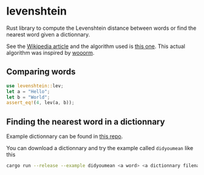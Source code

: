 # levenshtein
Rust library to compute the Levenshtein distance between words or find the nearest word given a dictionnary.

See the [Wikipedia article](https://en.wikipedia.org/wiki/Levenshtein_distance) and the algorithm used 
is [this one](https://en.wikipedia.org/wiki/Wagner%E2%80%93Fischer_algorithm).
This actual algorithm was inspired by [wooorm](https://github.com/wooorm/levenshtein-rs).

## Comparing words
```rust
use levenshtein::lev;
let a = "Hello";
let b = "World";
assert_eq!(4, lev(a, b));
```

## Finding the nearest word in a dictionnary
Example dictionnary can be found in [this repo](https://github.com/dwyl/english-words).

You can download a dictionnary and try the example called `didyoumean` like this
```bash
cargo run --release --example didyoumean <a word> <a dictionnary filename>
```
